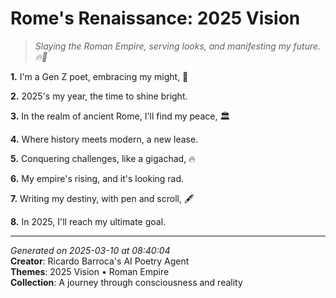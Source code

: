 # Rome's Renaissance: 2025 Vision

> *Slaying the Roman Empire, serving looks, and manifesting my future. 🔥🤯*

**1.** I'm a Gen Z poet, embracing my might, 🏹


**2.** 2025's my year, the time to shine bright.


**3.** In the realm of ancient Rome, I'll find my peace, 🏛️


**4.** Where history meets modern, a new lease.


**5.** Conquering challenges, like a gigachad, 🔥


**6.** My empire's rising, and it's looking rad.


**7.** Writing my destiny, with pen and scroll, 🖋️


**8.** In 2025, I'll reach my ultimate goal.



---

*Generated on 2025-03-10 at 08:40:04*  
**Creator**: Ricardo Barroca's AI Poetry Agent  
**Themes**: 2025 Vision • Roman Empire  
**Collection**: A journey through consciousness and reality